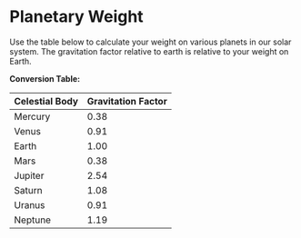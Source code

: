 # Planetary Weight
Use the table below to calculate your weight on various planets in our solar system. The gravitation factor relative to earth is relative to your weight on Earth. 

**Conversion Table:**   

| Celestial Body | Gravitation Factor |
| :------------  | :------------- |
| Mercury | 0.38|
| Venus | 0.91|
| Earth | 1.00|
| Mars | 0.38|
| Jupiter | 2.54|
| Saturn | 1.08|
| Uranus | 0.91|
| Neptune | 1.19|

